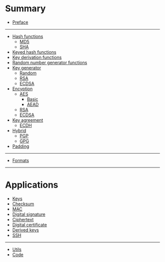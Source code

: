 # Summary

- [Preface](./preface.md)

---

- [Hash functions](./hash_functions.md)
    - [MD5](./md5.md)
    - [SHA](./sha.md)
- [Keyed hash functions](./keyed_hash_functions.md)
- [Key derivation functions](./kdf.md)
- [Random number generator functions]()
- [Key generator]()
    - [Random]()
    - [RSA](./rsa.md)
    - [ECDSA](./ecdsa.md)
- [Encyption]()
    - [AES](./aes.md)
        - [Basic]()
        - [AEAD]()
    - [RSA]()
    - [ECDSA]()
- [Key agreement](./key_exchange.md)
    - [ECDH]()
- [Hybrid]()
    - [PGP]()
    - [GPG]()
- [Padding](./padding.md)

---

- [Formats](./formats.md)

---

# Applications

- [Keys]()
- [Checksum](./checksum.md)
- [MAC]()
- [Digital signature](./digital_signature.md)
- [Ciphertext](./ciphertext.md)
- [Digital certificate](./digital_certificate.md)
- [Derived keys]()
- [SSH](./ssh.md)

---

- [Utils](./utils.md)
- [Code](./code.md)
